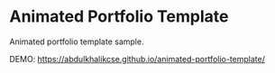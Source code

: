 # Animated Portfolio Template
Animated portfolio template sample.

DEMO: https://abdulkhalikcse.github.io/animated-portfolio-template/
